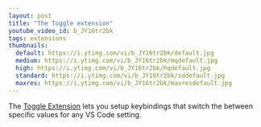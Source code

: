 ```yaml
---
layout: post
title: "The Toggle extension"
youtube_video_id: b_JY16tr2bk
tags: extensions
thumbnails:
  default: https://i.ytimg.com/vi/b_JY16tr2bk/default.jpg
  medium: https://i.ytimg.com/vi/b_JY16tr2bk/mqdefault.jpg
  high: https://i.ytimg.com/vi/b_JY16tr2bk/hqdefault.jpg
  standard: https://i.ytimg.com/vi/b_JY16tr2bk/sddefault.jpg
  maxres: https://i.ytimg.com/vi/b_JY16tr2bk/maxresdefault.jpg
---
```


The [Toggle Extension](https://marketplace.visualstudio.com/items?itemName=rebornix.toggle) lets you setup keybindings that switch the between specific values for any VS Code setting.

